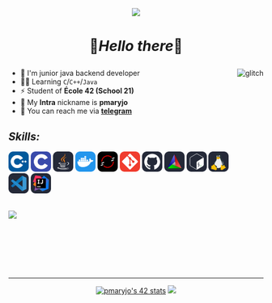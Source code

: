 <p align="center">
    <img src="https://camo.githubusercontent.com/76109812f3127b0f86940373897b04ac8943cb3c0f057f90046444480f61bafd/68747470733a2f2f692e696d6775722e636f6d2f77617856496d762e706e67">
</p>

# <p align="center">💜*Hello there*💜</p>

<img align="right" alt="glitch" src="https://media0.giphy.com/media/dqI61vJ1ApuPm/giphy.gif" style="display:block; height:400px;">

<div align="left" style="display:block; height:400px;">

- 🔭 I'm junior java backend developer
- 👨‍💻 Learning `C`/`C++`/`Java`
- ⚡️ Student of **École 42 (School 21)**
- 🌱 My **Intra** nickname is **pmaryjo**
- 💬 You can reach me via **[telegram](https://t.me/pmrjo)**

## ***Skills:***

<div>
    <img src="https://github.com/tandpfun/skill-icons/raw/main/icons/CPP.svg" width="40"></a>
    <img src="https://github.com/tandpfun/skill-icons/raw/main/icons/C.svg" width="40"></a>
    <img src="https://github.com/tandpfun/skill-icons/raw/main/icons/Java-Dark.svg" width="40"></a>
    <img src="https://github.com/tandpfun/skill-icons/raw/main/icons/Docker.svg" width="40"></a>
    <img src="https://github.com/tandpfun/skill-icons/raw/main/icons/OpenShift.svg" width="40"></a>
    <img src="https://github.com/tandpfun/skill-icons/raw/main/icons/Git.svg" width="40"></a>
    <img src="https://github.com/tandpfun/skill-icons/raw/main/icons/Github-Dark.svg" width="40"></a>
    <img src="https://github.com/tandpfun/skill-icons/raw/main/icons/CMake-Dark.svg" width="40"></a>
    <img src="https://github.com/tandpfun/skill-icons/raw/main/icons/Bash-Dark.svg" width="40"></a>
    <img src="https://github.com/tandpfun/skill-icons/raw/main/icons/Linux-Dark.svg" width="40"></a>
    <img src="https://github.com/tandpfun/skill-icons/raw/main/icons/VSCode-Dark.svg" width="40"></a>
    <img src="https://github.com/tandpfun/skill-icons/raw/main/icons/Idea-Dark.svg" width="40"></a>
</div>

<br>

![](https://komarev.com/ghpvc/?username=mavmi&color=lightgrey)

<br><br><br><br>

</div>

***

<p align="center">
    <a href="https://github.com/JaeSeoKim/badge42"><img src="https://badge42.vercel.app/api/v2/cl1p91hhn008509mt5uog6w9n/stats?cursusId=21&coalitionId=89" alt="pmaryjo's 42 stats" /></a>
    <a href="https://github-readme-stats.vercel.app/api/top-langs/?username=mavmi&layout=compact&theme=github_dark&card_width=446"> <img src="https://github-readme-stats.vercel.app/api/top-langs/?username=mavmi&layout=compact&theme=github_dark&card_width=375" /></a>
</p>
